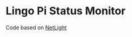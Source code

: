 Lingo Pi Status Monitor
=======

Code based on [NetLight](https://wiki.bitlair.nl/Pages/Projects/Netlight)
